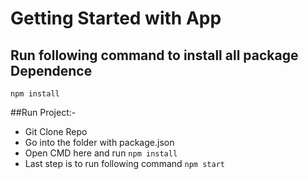 # Getting Started with App


## Run following command to install all package Dependence
`npm install`

##Run Project:-
- Git Clone Repo
- Go into the folder with package.json
- Open CMD here and run `npm install`
- Last step is to run following command `npm start`



